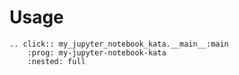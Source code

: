 # Usage

```{eval-rst}
.. click:: my_jupyter_notebook_kata.__main__:main
    :prog: my-jupyter-notebook-kata
    :nested: full
```
